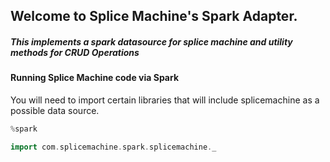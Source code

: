## Welcome to Splice Machine's Spark Adapter.
##### This implements a spark datasource for splice machine and utility methods for CRUD Operations

#### Running Splice Machine code via Spark

You will need to import certain libraries that will include splicemachine as a possible data source.

```scala
%spark

import com.splicemachine.spark.splicemachine._

```